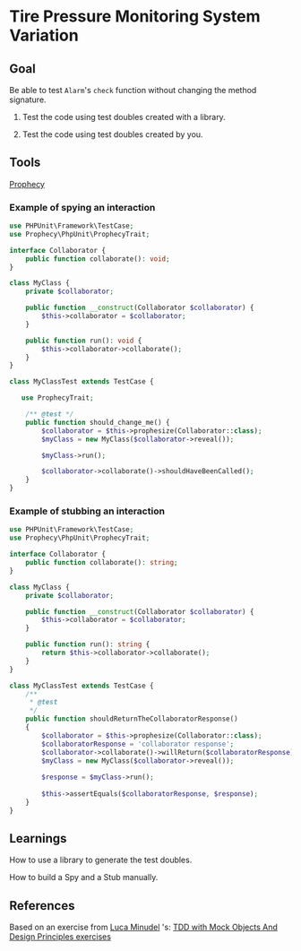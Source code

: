 # Tire Pressure Monitoring System Variation

## Goal
Be able to test `Alarm`'s `check` function without changing the method signature.

1. Test the code using test doubles created with a library.

2. Test the code using test doubles created by you.

## Tools

[Prophecy](https://github.com/phpspec/prophecy)

### Example of spying an interaction

```php
use PHPUnit\Framework\TestCase;
use Prophecy\PhpUnit\ProphecyTrait;

interface Collaborator {
    public function collaborate(): void;
}

class MyClass {
    private $collaborator;

    public function __construct(Collaborator $collaborator) {
        $this->collaborator = $collaborator;
    }

    public function run(): void {
        $this->collaborator->collaborate();
    }
}

class MyClassTest extends TestCase {

   use ProphecyTrait;

    /** @test */
    public function should_change_me() {
        $collaborator = $this->prophesize(Collaborator::class);
        $myClass = new MyClass($collaborator->reveal());

        $myClass->run();

        $collaborator->collaborate()->shouldHaveBeenCalled();
    }
}
```

### Example of stubbing an interaction

```php
use PHPUnit\Framework\TestCase;
use Prophecy\PhpUnit\ProphecyTrait;

interface Collaborator {
    public function collaborate(): string;
}

class MyClass {
    private $collaborator;

    public function __construct(Collaborator $collaborator) {
        $this->collaborator = $collaborator;
    }

    public function run(): string {
        return $this->collaborator->collaborate();
    }
}

class MyClassTest extends TestCase {
    /**
     * @test
     */
    public function shouldReturnTheCollaboratorResponse()
    {
        $collaborator = $this->prophesize(Collaborator::class);
        $collaboratorResponse = 'collaborator response';
        $collaborator->collaborate()->willReturn($collaboratorResponse);
        $myClass = new MyClass($collaborator->reveal());
        
        $response = $myClass->run();
        
        $this->assertEquals($collaboratorResponse, $response);
    }
}
```

## Learnings
How to use a library to generate the test doubles.

How to build a Spy and a Stub manually.

## References

Based on an exercise from [Luca Minudel](https://twitter.com/lukadotnet?lang=en) 's:
[TDD with Mock Objects And Design Principles exercises](https://github.com/lucaminudel/TDDwithMockObjectsAndDesignPrinciples)
